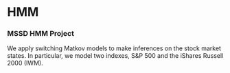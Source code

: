 # HMM
### MSSD HMM Project

We apply switching Matkov models to make inferences on the stock market states.
In particular, we model two indexes, S&P 500 and the iShares Russell 2000 (IWM).
